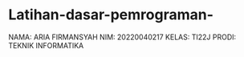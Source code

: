 # Latihan-dasar-pemrograman-

NAMA: ARIA FIRMANSYAH 
NIM: 20220040217
KELAS: TI22J
PRODI: TEKNIK INFORMATIKA 
